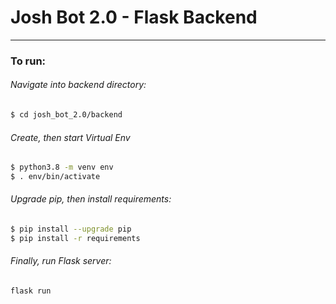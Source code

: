 # Josh Bot 2.0 - Flask Backend

---

### To run:

###### Navigate into backend directory:
```bash
$ cd josh_bot_2.0/backend
```

###### Create, then start Virtual Env
```bash
$ python3.8 -m venv env
$ . env/bin/activate
```

###### Upgrade pip, then install requirements:
```bash
$ pip install --upgrade pip
$ pip install -r requirements
```

###### Finally, run Flask server:
```bash
flask run
```